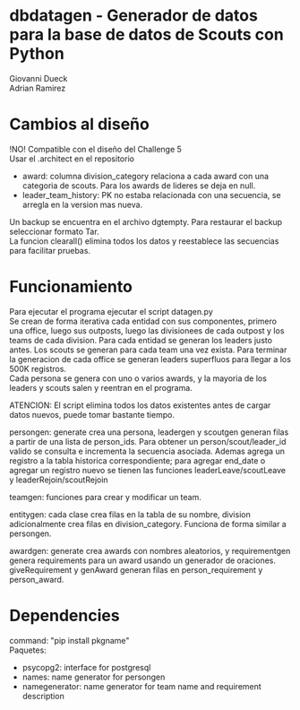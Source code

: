 # dbdatagen - Generador de datos para la base de datos de Scouts con Python
Giovanni Dueck \
Adrian Ramirez 

# Cambios al diseño
!NO! Compatible con el diseño del Challenge 5 \
Usar el .architect en el repositorio
- award: columna division_category relaciona a cada award con una categoria de scouts. Para los awards de lideres se deja en null.
- leader_team_history: PK no estaba relacionada con una secuencia, se arregla en la version mas nueva.

Un backup se encuentra en el archivo dgtempty. Para restaurar el backup seleccionar formato Tar. \
La funcion clearall() elimina todos los datos y reestablece las secuencias para facilitar pruebas.

# Funcionamiento
Para ejecutar el programa ejecutar el script datagen.py \
Se crean de forma iterativa cada entidad con sus componentes, primero una office, luego sus outposts, luego las divisionees de cada outpost y los teams de cada division. Para cada entidad se generan los leaders justo antes. Los scouts se generan para cada team una vez exista. Para terminar la generacion de cada office se generan leaders superfluos para llegar a los 500K registros.\
Cada persona se genera con uno o varios awards, y la mayoria de los leaders y scouts salen y reentran en el programa.

ATENCION: El script elimina todos los datos existentes antes de cargar datos nuevos, puede tomar bastante tiempo.

persongen: generate crea una persona, leadergen y scoutgen generan filas a partir de una lista de person_ids. Para obtener un person/scout/leader_id valido se consulta e incrementa la secuencia asociada. Ademas agrega un registro a la tabla historica correspondiente; para agregar end_date o agregar un registro nuevo se tienen las funciones leaderLeave/scoutLeave y leaderRejoin/scoutRejoin

teamgen: funciones para crear y modificar un team.

entitygen: cada clase crea filas en la tabla de su nombre, division adicionalmente crea filas en division_category. Funciona de forma similar a persongen.

awardgen: generate crea awards con nombres aleatorios, y requirementgen genera requirements para un award usando un generador de oraciones. giveRequirement y genAward generan filas en person_requirement y person_award.

# Dependencies
command: "pip install pkgname"\
Paquetes:
- psycopg2: interface for postgresql
- names: name generator for persongen
- namegenerator: name generator for team name and requirement description

